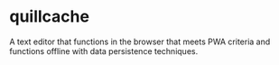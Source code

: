 # quillcache
A text editor that functions in the browser that meets PWA criteria and functions offline with data persistence techniques.
